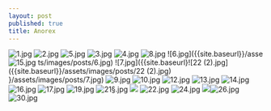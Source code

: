 ```yaml
---
layout: post
published: true
title: Anorex
---
```

![1.jpg]({{site.baseurl}}/assets/images/posts/1.jpg)
![2.jpg]({{site.baseurl}}/assets/images/posts/2.jpg)
![5.jpg]({{site.baseurl}}/assets/images/posts/5.jpg)
![3.jpg]({{site.baseurl}}/assets/images/posts/3.jpg)
![4.jpg]({{site.baseurl}}/assets/images/posts/4.jpg)
![8.jpg]({{site.baseurl}}/assets/images/posts/8.jpg)
![6.jpg]({{site.baseurl}}/asse![15.jpg]({{site.baseurl}}/assets/images/posts/15.jpg)
ts/images/posts/6.jpg)
![7.jpg]({{site.baseurl}![22 (2).jpg]({{site.baseurl}}/assets/images/posts/22 (2).jpg)
}/assets/images/posts/7.jpg)
![9.jpg]({{site.baseurl}}/assets/images/posts/9.jpg)
![10.jpg]({{site.baseurl}}/assets/images/posts/10.jpg)
![12.jpg]({{site.baseurl}}/assets/images/posts/12.jpg)
![13.jpg]({{site.baseurl}}/assets/images/posts/13.jpg)
![14.jpg]({{site.baseurl}}/assets/images/posts/14.jpg)
![16.jpg]({{site.baseurl}}/assets/images/posts/16.jpg)
![17.jpg]({{site.baseurl}}/assets/images/posts/17.jpg)
![19.jpg]({{site.baseurl}}/assets/images/posts/19.jpg)
![21§.jpg]({{site.baseurl}}/assets/images/posts/21§.jpg)
![]({{site.baseurl}}/assets/images/posts/22%20(2).jpg)
![22.jpg]({{site.baseurl}}/assets/images/posts/22.jpg)
![24.jpg]({{site.baseurl}}/assets/images/posts/24.jpg)
![]({{site.baseurl}}/assets/images/posts/26.jpg)![26.jpg]({{site.baseurl}}/assets/images/posts/26.jpg)
![30.jpg]({{site.baseurl}}/assets/images/posts/30.jpg)

